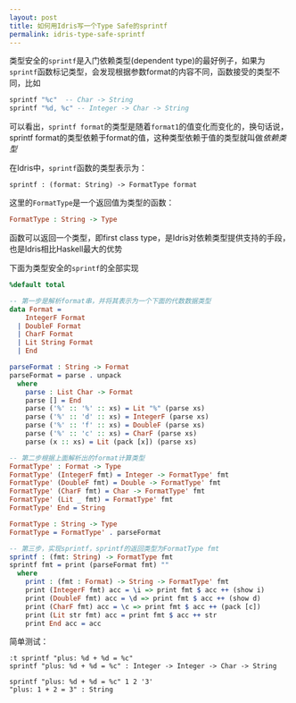 ```yaml
---
layout: post
title: 如何用Idris写一个Type Safe的sprintf
permalink: idris-type-safe-sprintf
---
```

类型安全的`sprintf`是入门依赖类型(dependent type)的最好例子，如果为`sprintf`函数标记类型，会发现根据参数format的内容不同，函数接受的类型不同，比如
```idris
sprintf "%c"  -- Char -> String
sprintf "%d, %c" -- Integer -> Char -> String
```
可以看出，`sprintf format`的类型是随着`format1`的值变化而变化的，换句话说，sprintf format的类型依赖于format的值，这种类型依赖于值的类型就叫做*依赖类型*

在Idris中，`sprintf`函数的类型表示为：
```idirs
sprintf : (format: String) -> FormatType format
```
这里的`FormatType`是一个返回值为类型的函数：
```idris
FormatType : String -> Type
```
函数可以返回一个类型，即first class type，是Idris对依赖类型提供支持的手段，也是Idris相比Haskell最大的优势

下面为类型安全的`sprintf`的全部实现
```idris
%default total

-- 第一步是解析format串，并将其表示为一个下面的代数数据类型
data Format =
    IntegerF Format
  | DoubleF Format
  | CharF Format
  | Lit String Format
  | End

parseFormat : String -> Format
parseFormat = parse . unpack
  where
    parse : List Char -> Format
    parse [] = End
    parse ('%' :: '%' :: xs) = Lit "%" (parse xs)
    parse ('%' :: 'd' :: xs) = IntegerF (parse xs)
    parse ('%' :: 'f' :: xs) = DoubleF (parse xs)
    parse ('%' :: 'c' :: xs) = CharF (parse xs)
    parse (x :: xs) = Lit (pack [x]) (parse xs)

-- 第二步根据上面解析出的format计算类型
FormatType' : Format -> Type
FormatType' (IntegerF fmt) = Integer -> FormatType' fmt
FormatType' (DoubleF fmt) = Double -> FormatType' fmt
FormatType' (CharF fmt) = Char -> FormatType' fmt
FormatType' (Lit _ fmt) = FormatType' fmt
FormatType' End = String

FormatType : String -> Type
FormatType = FormatType' . parseFormat

-- 第三步，实现sprintf，sprintf的返回类型为FormatType fmt
sprintf : (fmt: String) -> FormatType fmt
sprintf fmt = print (parseFormat fmt) ""
  where
    print : (fmt : Format) -> String -> FormatType' fmt
    print (IntegerF fmt) acc = \i => print fmt $ acc ++ (show i) 
    print (DoubleF fmt) acc = \d => print fmt $ acc ++ (show d)
    print (CharF fmt) acc = \c => print fmt $ acc ++ (pack [c])
    print (Lit str fmt) acc = print fmt $ acc ++ str
    print End acc = acc
```
简单测试：
```shell
:t sprintf "plus: %d + %d = %c"
sprintf "plus: %d + %d = %c" : Integer -> Integer -> Char -> String

sprintf "plus: %d + %d = %c" 1 2 '3'
"plus: 1 + 2 = 3" : String
```
